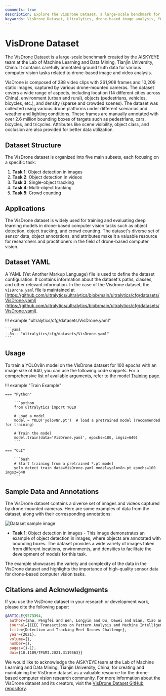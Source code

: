 ```yaml
---
comments: true
description: Explore the VisDrone Dataset, a large-scale benchmark for drone-based image analysis, and learn how to train a YOLO model using it.
keywords: VisDrone Dataset, Ultralytics, drone-based image analysis, YOLO model, object detection, object tracking, crowd counting
---
```


# VisDrone Dataset

The [VisDrone Dataset](https://github.com/VisDrone/VisDrone-Dataset) is a large-scale benchmark created by the AISKYEYE team at the Lab of Machine Learning and Data Mining, Tianjin University, China. It contains carefully annotated ground truth data for various computer vision tasks related to drone-based image and video analysis.

VisDrone is composed of 288 video clips with 261,908 frames and 10,209 static images, captured by various drone-mounted cameras. The dataset covers a wide range of aspects, including location (14 different cities across China), environment (urban and rural), objects (pedestrians, vehicles, bicycles, etc.), and density (sparse and crowded scenes). The dataset was collected using various drone platforms under different scenarios and weather and lighting conditions. These frames are manually annotated with over 2.6 million bounding boxes of targets such as pedestrians, cars, bicycles, and tricycles. Attributes like scene visibility, object class, and occlusion are also provided for better data utilization.

## Dataset Structure

The VisDrone dataset is organized into five main subsets, each focusing on a specific task:

1. **Task 1**: Object detection in images
2. **Task 2**: Object detection in videos
3. **Task 3**: Single-object tracking
4. **Task 4**: Multi-object tracking
5. **Task 5**: Crowd counting

## Applications

The VisDrone dataset is widely used for training and evaluating deep learning models in drone-based computer vision tasks such as object detection, object tracking, and crowd counting. The dataset's diverse set of sensor data, object annotations, and attributes make it a valuable resource for researchers and practitioners in the field of drone-based computer vision.

## Dataset YAML

A YAML (Yet Another Markup Language) file is used to define the dataset configuration. It contains information about the dataset's paths, classes, and other relevant information. In the case of the Visdrone dataset, the `VisDrone.yaml` file is maintained at [https://github.com/ultralytics/ultralytics/blob/main/ultralytics/cfg/datasets/VisDrone.yaml](https://github.com/ultralytics/ultralytics/blob/main/ultralytics/cfg/datasets/VisDrone.yaml).

!!! example "ultralytics/cfg/datasets/VisDrone.yaml"

    ```yaml
    --8<-- "ultralytics/cfg/datasets/VisDrone.yaml"
    ```

## Usage

To train a YOLOv8n model on the VisDrone dataset for 100 epochs with an image size of 640, you can use the following code snippets. For a comprehensive list of available arguments, refer to the model [Training](../../modes/train.md) page.

!!! example "Train Example"

    === "Python"

        ```python
        from ultralytics import YOLO

        # Load a model
        model = YOLO('yolov8n.pt')  # load a pretrained model (recommended for training)

        # Train the model
        model.train(data='VisDrone.yaml', epochs=100, imgsz=640)
        ```

    === "CLI"

        ```bash
        # Start training from a pretrained *.pt model
        yolo detect train data=VisDrone.yaml model=yolov8n.pt epochs=100 imgsz=640
        ```

## Sample Data and Annotations

The VisDrone dataset contains a diverse set of images and videos captured by drone-mounted cameras. Here are some examples of data from the dataset, along with their corresponding annotations:

![Dataset sample image](https://user-images.githubusercontent.com/26833433/238217600-df0b7334-4c9e-4c77-81a5-c70cd33429cc.jpg)

- **Task 1**: Object detection in images - This image demonstrates an example of object detection in images, where objects are annotated with bounding boxes. The dataset provides a wide variety of images taken from different locations, environments, and densities to facilitate the development of models for this task.

The example showcases the variety and complexity of the data in the VisDrone dataset and highlights the importance of high-quality sensor data for drone-based computer vision tasks.

## Citations and Acknowledgments

If you use the VisDrone dataset in your research or development work, please cite the following paper:

```bibtex
@ARTICLE{9573394,
  author={Zhu, Pengfei and Wen, Longyin and Du, Dawei and Bian, Xiao and Fan, Heng and Hu, Qinghua and Ling, Haibin},
  journal={IEEE Transactions on Pattern Analysis and Machine Intelligence},
  title={Detection and Tracking Meet Drones Challenge},
  year={2021},
  volume={},
  number={},
  pages={1-1},
  doi={10.1109/TPAMI.2021.3119563}}
```

We would like to acknowledge the AISKYEYE team at the Lab of Machine Learning and Data Mining, Tianjin University, China, for creating and maintaining the VisDrone dataset as a valuable resource for the drone-based computer vision research community. For more information about the VisDrone dataset and its creators, visit the [VisDrone Dataset GitHub repository](https://github.com/VisDrone/VisDrone-Dataset).
